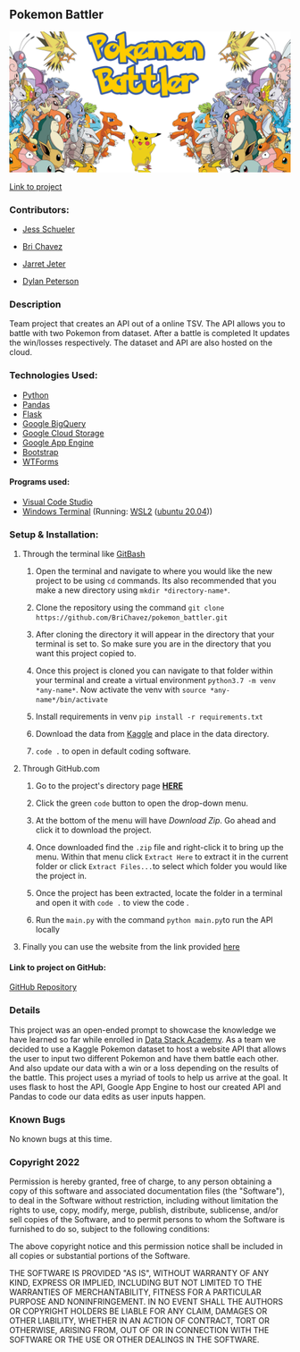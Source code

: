 ##  Pokemon Battler

![titlecard](./img/battler_trans.png)


[Link to project](www.water.com/)

###  Contributors:

- [Jess Schueler](https://github.com/jessgschueler)

- [Bri Chavez](https://github.com/BriChavez)

- [Jarret Jeter](https://github.com/jarretjeter)

- [Dylan Peterson](https://github.com/DyPeterson)

###  Description
Team project that creates an API out of a online TSV. The API allows you to battle with two Pokemon from dataset. After a battle is completed It updates the win/losses respectively. The dataset and API are also hosted on the cloud.

### Technologies Used:

- [Python](https://www.python.org/)
- [Pandas](https://pandas.pydata.org/)
- [Flask](https://flask.palletsprojects.com/en/2.1.x/)
- [Google BigQuery](https://cloud.google.com/bigquery)
- [Google Cloud Storage](https://cloud.google.com/storage)
- [Google App Engine](https://cloud.google.com/appengine)
- [Bootstrap](https://getbootstrap.com/)
- [WTForms](https://wtforms.readthedocs.io/en/3.0.x/#)

#### Programs used:

- [Visual Code Studio](https://code.visualstudio.com/)
- [Windows Terminal](https://apps.microsoft.com/store/detail/windows-terminal/9N0DX20HK701?hl=en-us&gl=US) (Running: [WSL2](https://docs.microsoft.com/en-us/windows/wsl/install) ([ubuntu 20.04](https://releases.ubuntu.com/20.04/)))

### Setup & Installation:

1. Through the terminal like [GitBash](https://git-scm.com/downloads) 

  
	
	1. Open the terminal and navigate to where you would like the new project to be using `cd` commands. Its also recommended that you make a new directory using `mkdir *directory-name*`.

	  

	1. Clone the repository using the command `git clone https://github.com/BriChavez/pokemon_battler.git`

	  

	1. After cloning the directory it will appear in the directory that your terminal is set to. So make sure you are in the directory that you want this project copied to.

	  

	1. Once this project is cloned you can navigate to that folder within your terminal and create a virtual environment `python3.7 -m venv *any-name*`. Now activate the venv with `source *any-name*/bin/activate`

	  

	1. Install requirements in venv `pip install -r requirements.txt`

	  

	1. Download the data from [Kaggle](https://www.kaggle.com/datasets/rounakbanik/pokemon) and place in the data directory.

	  

	1.  `code .` to open in default coding software.

  

2. Through GitHub.com

  
	
	1. Go to the project's directory page **[HERE](https://github.com/BriChavez/pokemon_battler)**

	  

	2. Click the green `code` button to open the drop-down menu.

	  

	3. At the bottom of the menu will have *Download Zip*. Go ahead and click it to download the project.

	  

	4. Once downloaded find the `.zip` file and right-click it to bring up the menu. Within that menu click `Extract Here` to extract it in the current folder or click `Extract Files...`to select which folder you would like the project in.

	  

	5. Once the project has been extracted, locate the folder in a terminal and open it with `code .` to view the code .
	
	6. Run the `main.py`  with the command `python main.py`to run the API locally
	
1. Finally you can use the website from the link provided [here](www.google.com)

#### Link to project on GitHub:
[GitHub Repository](https://github.com/BriChavez/pokemon_battler)

### Details
This project was an open-ended prompt to showcase the knowledge we have learned so far while enrolled in [Data Stack Academy](https://www.datastack.academy/). As a team we decided to use a Kaggle Pokemon dataset to host a website API that allows the user to input two different Pokemon and have them battle each other. And also update our data with a win or a loss depending on the results of the battle. This project uses a myriad of tools to help us arrive at the goal. It uses flask to host the API, Google App Engine to host our created API and Pandas to code our data edits as user inputs happen. 


### Known Bugs

 No known bugs at this time.

### Copyright 2022

Permission is hereby granted, free of charge, to any person obtaining a copy of this software and associated documentation files (the "Software"), to deal in the Software without restriction, including without limitation the rights to use, copy, modify, merge, publish, distribute, sublicense, and/or sell copies of the Software, and to permit persons to whom the Software is furnished to do so, subject to the following conditions:

  

The above copyright notice and this permission notice shall be included in all copies or substantial portions of the Software.

  

THE SOFTWARE IS PROVIDED "AS IS", WITHOUT WARRANTY OF ANY KIND, EXPRESS OR IMPLIED, INCLUDING BUT NOT LIMITED TO THE WARRANTIES OF MERCHANTABILITY, FITNESS FOR A PARTICULAR PURPOSE AND NONINFRINGEMENT. IN NO EVENT SHALL THE AUTHORS OR COPYRIGHT HOLDERS BE LIABLE FOR ANY CLAIM, DAMAGES OR OTHER LIABILITY, WHETHER IN AN ACTION OF CONTRACT, TORT OR OTHERWISE, ARISING FROM, OUT OF OR IN CONNECTION WITH THE SOFTWARE OR THE USE OR OTHER DEALINGS IN THE SOFTWARE.